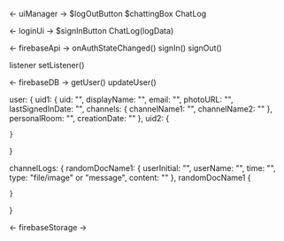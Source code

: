 <- uiManager ->
$logOutButton
$chattingBox
ChatLog

<- loginUi ->
$signInButton
ChatLog(logData)

<- firebaseApi ->
onAuthStateChanged()
signIn()
signOut()

listener
setListener()

<- firebaseDB ->
getUser()
updateUser()

user: {
    uid1: {
        uid: "",
        displayName: "",
        email: "",
        photoURL: "",
        lastSignedInDate: "",
        channels: {
            channelName1: "",
            channelName2: ""
        },
        personalRoom: "",
        creationDate: ""
    },
    uid2: {

    }
}

channelLogs: {
    randomDocName1: {
        userInitial: "",
        userName: "",
        time: "",
        type: "file/image" or "message",
        content: ""
    },
    randomDocName1 {

    }
}

<- firebaseStorage ->

